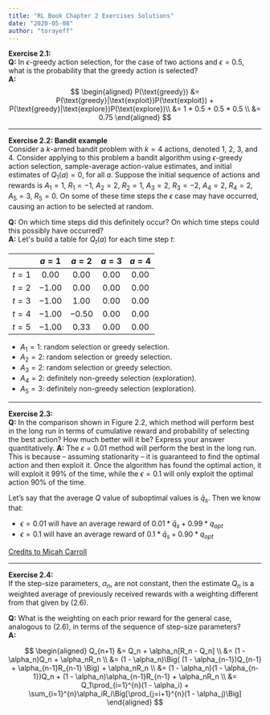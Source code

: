 ```yaml
---
title: "RL Book Chapter 2 Exercises Solutions"
date: "2020-05-08"
author: "torayeff"
---
```


**Exercise 2.1:**  
**Q:** In $\epsilon$-greedy action selection, for the case of two actions and $\epsilon=0.5$, what is the probability that the greedy action is selected?  
**A:** 
$$
\begin{aligned}
P(\text{greedy}) &= P(\text{greedy}|\text{exploit})P(\text{exploit}) + P(\text{greedy}|\text{explore})P(\text{explore})\\ &= 1 * 0.5 + 0.5 * 0.5 \\
&= 0.75 
\end{aligned}
$$

---

**Exercise 2.2: Bandit example**  
Consider a $k$-armed bandit problem with $k=4$ actions,
denoted 1, 2, 3, and 4. Consider applying to this problem a bandit algorithm using $\epsilon$-greedy action selection, sample-average action-value estimates, and initial estimates
of $Q_1(a) = 0$, for all $a$. Suppose the initial sequence of actions and rewards is $A_1 = 1$, $R_1 = -1$, $A_2 = 2$, $R_2 = 1$, $A_3 = 2$, $R_3 = -2$, $A_4 = 2$, $R_4 = 2$, $A_5 = 3$, $R_5 = 0$. On some of these time steps the $\epsilon$ case may have occurred, causing an action to be selected at random.

**Q:** On which time steps did this definitely occur? On which time steps could this possibly have occurred?  
**A:** Let's build a table for $Q_t(a)$ for each time step $t$:

|      |$a=1$      |$a=2$     |$a=3$     |$a=4$     |
|:----:|:---------:|:--------:|:--------:|:--------:|
|$t=1$ |$0.00$     |$0.00$    |$0.00$    |$0.00$    |
|$t=2$ |$-1.00$    |$0.00$    |$0.00$    |$0.00$    |
|$t=3$ |$-1.00$    |$1.00$    |$0.00$    |$0.00$    |
|$t=4$ |$-1.00$    |$-0.50$   |$0.00$    |$0.00$    |
|$t=5$ |$-1.00$    |$0.33$    |$0.00$    |$0.00$    |

- $A_1 = 1$: random selection or greedy selection.
- $A_2 = 2$: random selection or greedy selection.
- $A_3 = 2$: random selection or greedy selection.
- $A_4 = 2$: definitely non-greedy selection (exploration).
- $A_5 = 3$: definitely non-greedy selection (exploration).

---

**Exercise 2.3:**  
**Q:** In the comparison shown in Figure 2.2, which method will perform best in the long run in terms of cumulative reward and probability of selecting the best action? How much better will it be? Express your answer quantitatively. 
**A:** 
The $\epsilon = 0.01$ method will perform the best in the long run. This is because – assuming stationarity – it is guaranteed to find the optimal action and then exploit it. Once the algorithm has found the optimal action, it will exploit it 99% of the time, while the $\epsilon = 0.1$ will only exploit the optimal action 90% of the time.

Let’s say that the average $Q$ value of suboptimal values is $\bar{q}_s$. Then we know that:
- $\epsilon=0.01$ will have an average reward of $0.01 * \bar{q}_s + 0.99 * q_{opt}$
- $\epsilon=0.1$ will have an average reward of $0.1 * \bar{q}_s + 0.90 * q_{opt}$

[Credits to Micah Carroll](https://micahcarroll.github.io/learning/2018/05/17/sutton-and-barto-rl.html)

---

**Exercise 2.4:**  
If the step-size parameters, $\alpha_n$, are not constant, then the estimate $Q_n$ is a weighted average of previously received rewards with a weighting different from that given by (2.6). 

**Q:** What is the weighting on each prior reward for the general case, analogous to (2.6), in terms of the sequence of step-size parameters?  
**A:**

$$
\begin{aligned}
    Q_{n+1} &= Q_n + \alpha_n[R_n - Q_n] \\
    &= (1 - \alpha_n)Q_n + \alpha_nR_n \\
    &= (1 - \alpha_n)\Big( (1 - \alpha_{n-1})Q_{n-1} + \alpha_{n-1}R_{n-1} \Big) + \alpha_nR_n \\
    &= (1 - \alpha_n)(1 - \alpha_{n-1})Q_n + (1 - \alpha_n)\alpha_{n-1}R_{n-1} + \alpha_nR_n \\
    &= Q_1\prod_{i=1}^{n}(1 - \alpha_i) + \sum_{i=1}^{n}\alpha_iR_i\Big[\prod_{j=i+1}^{n}(1 - \alpha_j)\Big]
\end{aligned}
$$